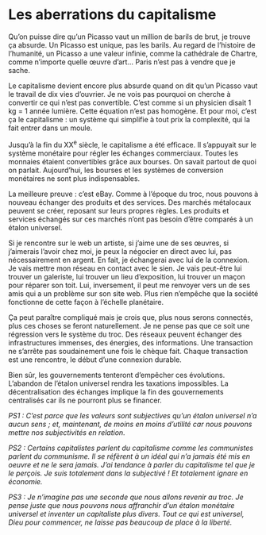 # Les aberrations du capitalisme

Qu’on puisse dire qu’un Picasso vaut un million de barils de brut, je trouve ça absurde. Un Picasso est unique, pas les barils. Au regard de l’histoire de l’humanité, un Picasso a une valeur infinie, comme la cathédrale de Chartre, comme n’importe quelle œuvre d’art… Paris n’est pas à vendre que je sache.

Le capitalisme devient encore plus absurde quand on dit qu’un Picasso vaut le travail de dix vies d’ouvrier. Je ne vois pas pourquoi on cherche à convertir ce qui n’est pas convertible. C’est comme si un physicien disait 1 kg = 1 année lumière. Cette équation n’est pas homogène. Et pour moi, c’est ça le capitalisme : un système qui simplifie à tout prix la complexité, qui la fait entrer dans un moule.

Jusqu’à la fin du XX<sup>e</sup> siècle, le capitalisme a été efficace. Il s’appuyait sur le système monétaire pour régler les échanges commerciaux. Toutes les monnaies étaient convertibles grâce aux bourses. On savait partout de quoi on parlait. Aujourd’hui, les bourses et les systèmes de conversion monétaires ne sont plus indispensables.

La meilleure preuve : c’est eBay. Comme à l’époque du troc, nous pouvons à nouveau échanger des produits et des services. Des marchés métalocaux peuvent se créer, reposant sur leurs propres règles. Les produits et services échangés sur ces marchés n’ont pas besoin d’être comparés à un étalon universel.

Si je rencontre sur le web un artiste, si j’aime une de ses œuvres, si j’aimerais l’avoir chez moi, je peux la négocier en direct avec lui, pas nécessairement en argent. En fait, je échangerai avec lui de la connexion. Je vais mettre mon réseau en contact avec le sien. Je vais peut-être lui trouver un galeriste, lui trouver un lieu d’exposition, lui trouver un maçon pour réparer son toit. Lui, inversement, il peut me renvoyer vers un de ses amis qui a un problème sur son site web. Plus rien n’empêche que la société fonctionne de cette façon à l’échelle planétaire.

Ça peut paraître compliqué mais je crois que, plus nous serons connectés, plus ces choses se feront naturellement. Je ne pense pas que ce soit une régression vers le système du troc. Des réseaux peuvent échanger des infrastructures immenses, des énergies, des informations. Une transaction ne s’arrête pas soudainement une fois le chèque fait. Chaque transaction est une rencontre, le début d’une connexion durable.

Bien sûr, les gouvernements tenteront d’empêcher ces évolutions. L’abandon de l’étalon universel rendra les taxations impossibles. La décentralisation des échanges implique la fin des gouvernements centralisés car ils ne pourront plus se financer.

*PS1 : C’est parce que les valeurs sont subjectives qu’un étalon universel n’a aucun sens ; et, maintenant, de moins en moins d’utilité car nous pouvons mettre nos subjectivités en relation.*

*PS2 : Certains capitalistes parlent du capitalisme comme les communistes parlent du communisme. Il se réfèrent à un idéal qui n’a jamais été mis en oeuvre et ne le sera jamais. J’ai tendance à parler du capitalisme tel que je le perçois. Je suis totalement dans la subjectivé ! Et totalement ignare en économie.*

*PS3 : Je n’imagine pas une seconde que nous allons revenir au troc. Je pense juste que nous pouvons nous affranchir d’un étalon monétaire universel et inventer un capitaliste plus divers. Tout ce qui est universel, Dieu pour commencer, ne laisse pas beaucoup de place à la liberté.*